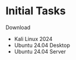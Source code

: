 # Initial Tasks

Download &#x20;

* Kali Linux 2024&#x20;
* Ubuntu 24.04 Desktop&#x20;
* Ubuntu 24.04 Server&#x20;
